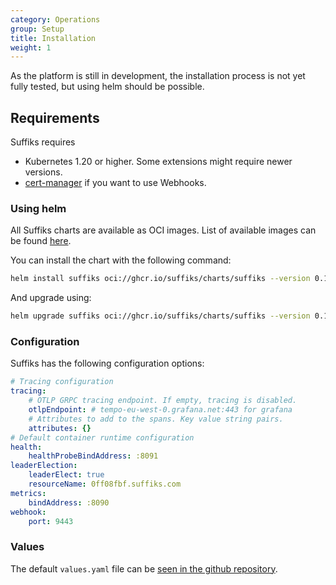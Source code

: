 ```yaml
---
category: Operations
group: Setup
title: Installation
weight: 1
---
```


As the platform is still in development, the installation process is not yet fully tested, but using helm should be possible.

## Requirements

Suffiks requires

- Kubernetes 1.20 or higher. Some extensions might require newer versions.
- [cert-manager](https://cert-manager.io) if you want to use Webhooks.

### Using helm

All Suffiks charts are available as OCI images.
List of available images can be found [here](https://github.com/orgs/suffiks/packages?tab=packages&q=charts).

You can install the chart with the following command:

```bash
helm install suffiks oci://ghcr.io/suffiks/charts/suffiks --version 0.1.0
```

And upgrade using:

```bash
helm upgrade suffiks oci://ghcr.io/suffiks/charts/suffiks --version 0.1.0
```

### Configuration

Suffiks has the following configuration options:

```yaml
# Tracing configuration
tracing:
	# OTLP GRPC tracing endpoint. If empty, tracing is disabled.
	otlpEndpoint: # tempo-eu-west-0.grafana.net:443 for grafana
	# Attributes to add to the spans. Key value string pairs.
	attributes: {}
# Default container runtime configuration
health:
	healthProbeBindAddress: :8091
leaderElection:
	leaderElect: true
	resourceName: 0ff08fbf.suffiks.com
metrics:
	bindAddress: :8090
webhook:
	port: 9443
```

### Values

The default `values.yaml` file can be [seen in the github repository](https://github.com/suffiks/charts/blob/main/suffiks/values.yaml).
